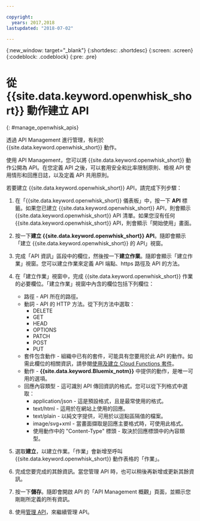 ```yaml
---

copyright:
  years: 2017,2018
lastupdated: "2018-07-02"

---
```



{:new_window: target="_blank"}
{:shortdesc: .shortdesc}
{:screen: .screen}
{:codeblock: .codeblock}
{:pre: .pre}

# 從 {{site.data.keyword.openwhisk_short}} 動作建立 API
{: #manage_openwhisk_apis}

透過 API Management 進行管理，有利於 {{site.data.keyword.openwhisk_short}} 動作。

使用 API Management，您可以將 {{site.data.keyword.openwhisk_short}} 動作公開為 API。在您定義 API 之後，可以套用安全和比率限制原則、檢視 API 使用情形和回應日誌，以及定義 API 共用原則。  

若要建立 {{site.data.keyword.openwhisk_short}} API，請完成下列步驟：

1. 在「{{site.data.keyword.openwhisk_short}} 儀表板」中，按一下 **API** 標籤。如果您已建立 {{site.data.keyword.openwhisk_short}} API，則會顯示 {{site.data.keyword.openwhisk_short}} API 清單。如果您沒有任何 {{site.data.keyword.openwhisk_short}} API，則會顯示「開始使用」畫面。 
2. 按一下**建立 {{site.data.keyword.openwhisk_short}} API**。隨即會顯示「建立 {{site.data.keyword.openwhisk_short}} 的 API」視窗。 
3. 完成「API 資訊」區段中的欄位，然後按一下**建立作業**。隨即會顯示「建立作業」視窗。您可以建立作業來定義 API 端點、https 路徑及 API 的方法。
4. 在「建立作業」視窗中，完成 {{site.data.keyword.openwhisk_short}} 作業的必要欄位。「建立作業」視窗中內含的欄位包括下列欄位：

    * 路徑 - API 所在的路徑。 
    * 動詞 - API 的 HTTP 方法。從下列方法中選取：
	    * DELETE
		* GET
		* HEAD
		* OPTIONS
		* PATCH
		* POST
		* PUT
	* 套件包含動作 - 組織中已有的套件，可能具有您要用於此 API 的動作。如需此欄位的相關資訊，請參閱[使用及建立 Cloud Functions 套件](../openwhisk/openwhisk_packages.html)。
	* 動作 - **{{site.data.keyword.Bluemix_notm}}** 中提供的動作，是唯一可用的選項。
	* 回應內容類型 - 這可識別 API 傳回資訊的格式。您可以從下列格式中選取：
	    * application/json - 這是預設格式，且是最常使用的格式。
		* text/html - 這用於在網站上使用的回應。
		* text/plain - 以純文字提供，可用於以逗點區隔值的檔案。
		* image/svg+xml - 當畫面擷取是回應主要格式時，可使用此格式。
		* 使用動作中的 "Content-Type" 標頭 - 取決於回應標頭中的內容類型。 
	
5. 選取**建立**，以建立作業。「作業」會新增至呼叫 {{site.data.keyword.openwhisk_short}} 動作表格的「作業」。
5. 完成您要完成的其餘資訊。當您管理 API 時，也可以稍後再新增或更新其餘資訊。
6. 按一下**儲存**。隨即會開啟 API 的「API Management 概觀」頁面，並顯示您剛剛所定義的所有資訊。
7. 使用[管理 API](manage_apis.html)，來繼續管理 API。
